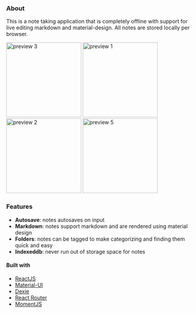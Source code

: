 ### About

This is a note taking application that is completely offline with support for live editing markdown and material-design. All notes are stored locally per browser.

<img src="https://yn191032.github.io/notes-app/preview/preview4.jpeg" alt="preview 3" width="200"/> <img src="https://yn191032.github.io/notes-app/preview/preview2.jpeg" alt="preview 1" width="200"/> <img src="https://yn191032.github.io/notes-app/preview/preview3.jpeg" alt="preview 2" width="200"/> <img src="https://yn191032.github.io/notes-app/preview/preview1.jpeg" alt="preview 5" width="200"/>

### Features

- **Autosave**: notes autosaves on input
- **Markdown**: notes support markdown and are rendered using material design
- **Folders**: notes can be tagged to make categorizing and finding them quick and easy
- **Indexeddb**: never run out of storage space for notes

#### Built with

- [ReactJS](https://reactjs.org/)
- [Material-UI](https://material-ui.com/)
- [Dexie](https://dexie.org/)
- [React Router](https://reacttraining.com/react-router/)
- [MomentJS](https://momentjs.com/)

